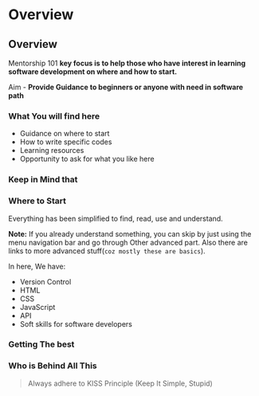 # Overview

## Overview

Mentorship 101 **key focus is to help those who have interest in learning software development on where and how to start.**

Aim - **Provide Guidance to beginners or anyone with need in software path**

### **What You will find here**

* Guidance on where to start 
* How to write specific codes
* Learning resources
* Opportunity to ask for what you like here

### Keep in Mind that

### Where to Start

Everything has been simplified to find, read, use and understand. 

**Note:** If you already understand something, you can skip by just using the menu navigation bar and go through Other advanced part. Also there are links to more advanced stuff\(`coz mostly these are basics`\).

In here, We have:

* Version Control
* HTML
* CSS
* JavaScript
* API
* Soft skills for software developers

### Getting The best



### Who is Behind All This





> Always adhere to KISS Principle \(Keep It Simple, Stupid\)



